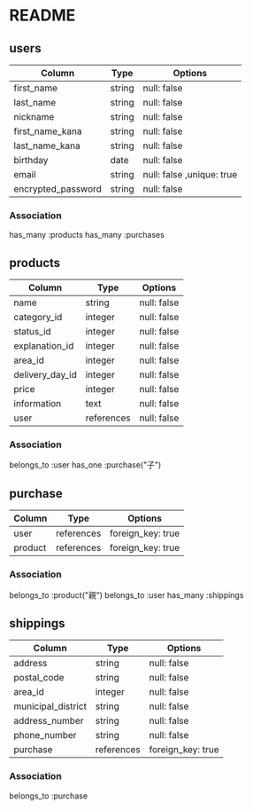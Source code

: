# README

## users
 Column              | Type    | Options                   |
| ------------------ | ------- | ------------------------- |
| first_name         | string  | null: false               |
| last_name          | string  | null: false               |
| nickname           | string  | null: false               |
| first_name_kana    | string  | null: false               |
| last_name_kana     | string  | null: false               |
| birthday           | date    | null: false               |
| email              | string  | null: false ,unique: true |
| encrypted_password | string  | null: false               |

### Association
has_many :products
has_many :purchases




## products
 Column           | Type    | Options     |
| --------------- | ------- | ----------- |
| name            | string  | null: false |
| category_id     | integer | null: false |
| status_id       | integer | null: false |
| explanation_id  | integer | null: false |
| area_id         | integer | null: false |
| delivery_day_id | integer | null: false |
| price           | integer | null: false |
| information     | text    | null: false |
| user            | references | null: false |

### Association
belongs_to :user
has_one :purchase("子")




## purchase
Column       | Type        | Options           |
| ---------- | ----------- | ----------------- |
| user       | references  | foreign_key: true |
| product    | references  | foreign_key: true |

### Association
belongs_to :product("親")
belongs_to :user
has_many :shippings




## shippings
 Column              | Type       | Options           |
| ------------------ | ---------- | ----------------- |
| address            | string     | null: false       |
| postal_code        | string     | null: false       |
| area_id            | integer    | null: false       |
| municipal_district | string     | null: false       |
| address_number     | string     | null: false       |
| phone_number       | string     | null: false       |
| purchase           | references | foreign_key: true |
### Association
belongs_to :purchase
